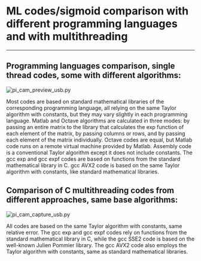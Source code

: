 # ML codes/sigmoid comparison with different programming languages and with multithreading
---

## Programming languages comparison, single thread codes, some with different algorithms:

![pi_cam_preview_usb.py](https://github.com/antor44/sigmoid-comparison/blob/main/Test_ML_algorithm.jpg)

Most codes are based on standard mathematical libraries of the corresponding programming language, all relying on the same Taylor algorithm with constants, but they may vary slightly in each programming language.
Matlab and Octave algorithms are calculated in three modes: by passing an entire matrix to the library that calculates the exp function of each element of the matrix, by passing columns or rows, and by passing each element of the matrix individually.
Octave codes are equal, but Matlab code runs on a remote virtual machine provided by Matlab.
Assembly code is a conventional Taylor algorithm except it does not include constants.
The gcc exp and gcc expf codes are based on functions from the standard mathematical library in C.
gcc AVX2 code is based on the same Taylor algorithm with constants, like standard mathematical libraries.

## Comparison of C multithreading codes from different approaches, same base algorithms:

![pi_cam_capture_usb.py](https://github.com/antor44/sigmoid-comparison/blob/main/exp_test3.jpg)

All codes are based on the same Taylor algorithm with constants, same relative error. The gcc exp and gcc expf codes rely on functions from the standard mathematical library in C, while the gcc SSE2 code is based on the well-known Julien Pommier library. The gcc AVX2 code also employs the Taylor algorithm with constants, same as standard mathematical libraries.
